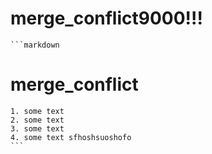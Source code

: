 # merge_conflict9000!!!


    ```markdown
   # merge_conflict

    1. some text
    2. some text
    3. some text
    4. some text sfhoshsuoshofo
    ```
